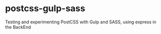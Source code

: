 # postcss-gulp-sass
Testing and experimenting PostCSS with Gulp and SASS, using express in the BackEnd
